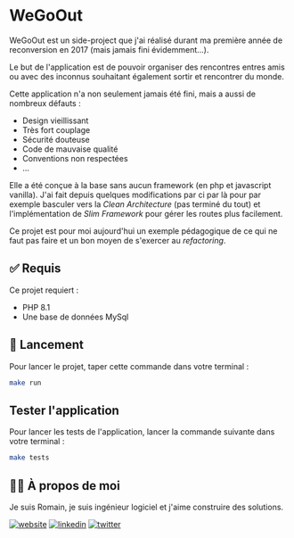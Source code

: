 # WeGoOut

WeGoOut est un side-project que j'ai réalisé durant ma première année de reconversion en 2017 (mais jamais fini évidemment...).

Le but de l'application est de pouvoir organiser des rencontres entres amis ou avec des inconnus souhaitant également sortir et rencontrer du monde.

Cette application n'a non seulement jamais été fini, mais a aussi de nombreux défauts :
- Design vieillissant
- Très fort couplage
- Sécurité douteuse
- Code de mauvaise qualité
- Conventions non respectées
- ...

Elle a été conçue à la base sans aucun framework (en php et javascript vanilla). J'ai fait depuis quelques modifications par ci par là pour par exemple basculer vers la *Clean Architecture* (pas terminé du tout) et l'implémentation de *Slim Framework* pour gérer les routes plus facilement.

Ce projet est pour moi aujourd'hui un exemple pédagogique de ce qui ne faut pas faire et un bon moyen de s'exercer au *refactoring*.


## ✅ Requis

Ce projet requiert :
- PHP 8.1
- Une base de données MySql

## 🚀 Lancement

Pour lancer le projet, taper cette commande dans votre terminal :

```bash
make run
```

## Tester l'application

Pour lancer les tests de l'application, lancer la commande suivante dans votre terminal :
```bash
make tests
```

## 🧑‍💻 À propos de moi
Je suis Romain, je suis ingénieur logiciel et j'aime construire des solutions.

[![website](https://img.shields.io/badge/website-000?style=for-the-badge&logo=ko-fi&logoColor=white)](https://romainbourre.fr/)
[![linkedin](https://img.shields.io/badge/linkedin-0A66C2?style=for-the-badge&logo=linkedin&logoColor=white)](https://www.linkedin.com/in/romainbourre/)
[![twitter](https://img.shields.io/badge/twitter-1DA1F2?style=for-the-badge&logo=twitter&logoColor=white)](https://twitter.com/romainbourre)